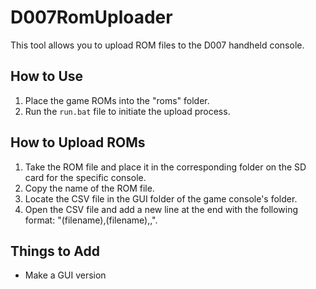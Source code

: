 # D007RomUploader

This tool allows you to upload ROM files to the D007 handheld console.

## How to Use

1. Place the game ROMs into the "roms" folder.
2. Run the `run.bat` file to initiate the upload process.

## How to Upload ROMs

1. Take the ROM file and place it in the corresponding folder on the SD card for the specific console.
2. Copy the name of the ROM file.
3. Locate the CSV file in the GUI folder of the game console's folder.
4. Open the CSV file and add a new line at the end with the following format: "(filename),(filename),,".

## Things to Add

- Make a GUI version


